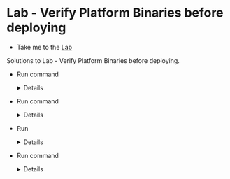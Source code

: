 # Lab - Verify Platform Binaries before deploying

  - Take me to the [Lab](https://kodekloud.com/topic/labs-verify-platform-binaries/)

Solutions to Lab - Verify Platform Binaries before deploying.

- Run command

  <details>

  ```
  $ wget -O /opt/kubernetes.tar.gz https://dl.k8s.io/v1.20.0/kubernetes.tar.gz

  ```
  </details>

- Run command

  <details>

  ```
  $ shasum -a512 /opt/kubernetes.tar.gz
  
  ```
  </details>

- Run

  <details>

  ```
  
  $ cd /opt/
  
  $ tar -xf kubernetes.tar.gz
  
  $ cd kubernetes
  
  $ echo "v1.20.0-modified" > version
  
  $ cd ..
  
  $ tar -czf kubernetes-modified.tar.gz kubernetes
  
  $ shasum -a512 kubernetes-modified.tar.gz
      
  ```
  </details>

- Run command

  <details>
  
  ```
  $ shasum -a512 /opt/kubernetes.tar.gz

  ```
  </details>
  



